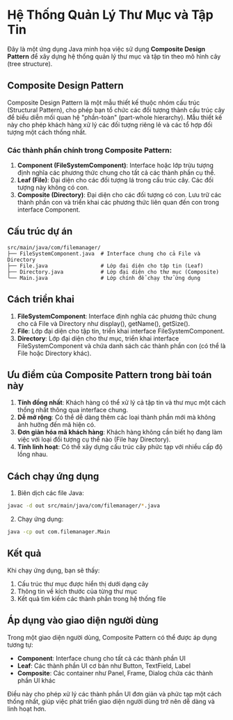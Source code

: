 # Hệ Thống Quản Lý Thư Mục và Tập Tin

Đây là một ứng dụng Java minh họa việc sử dụng **Composite Design Pattern** để xây dựng hệ thống quản lý thư mục và tập tin theo mô hình cây (tree structure).

## Composite Design Pattern

Composite Design Pattern là một mẫu thiết kế thuộc nhóm cấu trúc (Structural Pattern), cho phép bạn tổ chức các đối tượng thành cấu trúc cây để biểu diễn mối quan hệ "phần-toàn" (part-whole hierarchy). Mẫu thiết kế này cho phép khách hàng xử lý các đối tượng riêng lẻ và các tổ hợp đối tượng một cách thống nhất.

### Các thành phần chính trong Composite Pattern:

1. **Component (FileSystemComponent)**: Interface hoặc lớp trừu tượng định nghĩa các phương thức chung cho tất cả các thành phần cụ thể.
2. **Leaf (File)**: Đại diện cho các đối tượng lá trong cấu trúc cây. Các đối tượng này không có con.
3. **Composite (Directory)**: Đại diện cho các đối tượng có con. Lưu trữ các thành phần con và triển khai các phương thức liên quan đến con trong interface Component.

## Cấu trúc dự án

```
src/main/java/com/filemanager/
├── FileSystemComponent.java  # Interface chung cho cả File và Directory
├── File.java                 # Lớp đại diện cho tập tin (Leaf)
├── Directory.java            # Lớp đại diện cho thư mục (Composite)
└── Main.java                 # Lớp chính để chạy thử ứng dụng
```

## Cách triển khai

1. **FileSystemComponent**: Interface định nghĩa các phương thức chung cho cả File và Directory như display(), getName(), getSize().
2. **File**: Lớp đại diện cho tập tin, triển khai interface FileSystemComponent.
3. **Directory**: Lớp đại diện cho thư mục, triển khai interface FileSystemComponent và chứa danh sách các thành phần con (có thể là File hoặc Directory khác).

## Ưu điểm của Composite Pattern trong bài toán này

1. **Tính đồng nhất**: Khách hàng có thể xử lý cả tập tin và thư mục một cách thống nhất thông qua interface chung.
2. **Dễ mở rộng**: Có thể dễ dàng thêm các loại thành phần mới mà không ảnh hưởng đến mã hiện có.
3. **Đơn giản hóa mã khách hàng**: Khách hàng không cần biết họ đang làm việc với loại đối tượng cụ thể nào (File hay Directory).
4. **Tính linh hoạt**: Có thể xây dựng cấu trúc cây phức tạp với nhiều cấp độ lồng nhau.

## Cách chạy ứng dụng

1. Biên dịch các file Java:
```bash
javac -d out src/main/java/com/filemanager/*.java
```

2. Chạy ứng dụng:
```bash
java -cp out com.filemanager.Main
```

## Kết quả

Khi chạy ứng dụng, bạn sẽ thấy:
1. Cấu trúc thư mục được hiển thị dưới dạng cây
2. Thông tin về kích thước của từng thư mục
3. Kết quả tìm kiếm các thành phần trong hệ thống file

## Áp dụng vào giao diện người dùng

Trong một giao diện người dùng, Composite Pattern có thể được áp dụng tương tự:
- **Component**: Interface chung cho tất cả các thành phần UI
- **Leaf**: Các thành phần UI cơ bản như Button, TextField, Label
- **Composite**: Các container như Panel, Frame, Dialog chứa các thành phần UI khác

Điều này cho phép xử lý các thành phần UI đơn giản và phức tạp một cách thống nhất, giúp việc phát triển giao diện người dùng trở nên dễ dàng và linh hoạt hơn. 